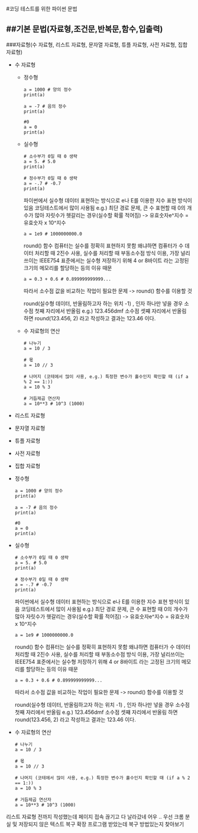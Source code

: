 #코딩 테스트를 위한 파이썬 문법


##기본 문법(자료형,조건문,반복문,함수,입출력)
---
###자료형(수 자료형, 리스트 자료형, 문자열 자료형, 튜플 자료형, 사전 자료형, 집합 자료형)
- 수 자료형  
  - 정수형
    ```
    a = 1000 # 양의 정수
    print(a)

    a = -7 # 음의 정수
    print(a)

    #0
    a = 0
    print(a)
    ```
  - 실수형
    ```
    # 소수부가 0일 때 0 생략
    a = 5. # 5.0
    print(a)

    # 정수부가 0일 때 0 생략
    a = -.7 # -0.7
    print(a)
    ```
    파이썬에서 실수형 데이터 표현하는 방식으로 e나 E를 이용한 지수 표현 방식이 있음
    코딩테스트에서 많이 사용됨
    e.g.) 최단 경로 문제, 큰 수 표현할 때 0의 개수가 많아 자릿수가 헷갈리는 경우(실수할 확률 적어짐)
    -> 유효숫자e^지수 = 유효숫자 x 10^지수
    ```
    a = 1e9 # 1000000000.0
    ```
    round() 함수
    컴퓨터는 실수를 정확히 표현하지 못함
      왜냐하면 컴퓨터가 수 데이터 처리할 때 2진수 사용, 실수를 처리할 때 부동소수점 방식 이용, 가장 널리쓰이는 IEEE754 표준에서는 실수형 저장하기 위해 4 or 8바이트 라는 고정된 크기의 메모리를 할당하는 등의 이유 때문
      ```
      a = 0.3 + 0.6 # 0.899999999999...
      ```
      따라서 소수점 값을 비교하는 작업이 필요한 문제 -> round() 함수를 이용할 것

      round(실수형 데이터, 반올림하고자 하는 위치 -1) , 인자 하나만 넣을 경우 소수점 첫째 자리에서 반올림
      e.g.) 123.456dmf 소수점 셋쨰 자리에서 반올림 하면 round(123.456, 2) 라고 작성하고 결과는 123.46 이다.

  - 수 자료형의 연산
    ```
    # 나누기
    a = 10 / 3

    # 몫
    a = 10 // 3

    # 나머지 (코테에서 많이 사용, e.g.) 특정한 변수가 홀수인지 확인할 때 (if a % 2 == 1:))
    a = 10 % 3

    # 거듭제곱 연산자
    a = 10**3 # 10^3 (1000)
    ```
- 리스트 자료형
- 문자열 자료형
- 튜플 자료형
- 사전 자료형
- 집합 자료형

- 정수형
  ```
  a = 1000 # 양의 정수
  print(a)

  a = -7 # 음의 정수
  print(a)

  #0
  a = 0
  print(a)
  ```
- 실수형
  ```
  # 소수부가 0일 때 0 생략
  a = 5. # 5.0
  print(a)

  # 정수부가 0일 때 0 생략
  a = -.7 # -0.7
  print(a)
  ```
  파이썬에서 실수형 데이터 표현하는 방식으로 e나 E를 이용한 지수 표현 방식이 있음
  코딩테스트에서 많이 사용됨
  e.g.) 최단 경로 문제, 큰 수 표현할 때 0의 개수가 많아 자릿수가 헷갈리는 경우(실수할 확률 적어짐)
  -> 유효숫자e^지수 = 유효숫자 x 10^지수
  ```
  a = 1e9 # 1000000000.0
  ```
  round() 함수
  컴퓨터는 실수를 정확히 표현하지 못함
    왜냐하면 컴퓨터가 수 데이터 처리할 때 2진수 사용, 실수를 처리할 때 부동소수점 방식 이용, 가장 널리쓰이는 IEEE754 표준에서는 실수형 저장하기 위해 4 or 8바이트 라는 고정된 크기의 메모리를 할당하는 등의 이유 때문
    ```
    a = 0.3 + 0.6 # 0.899999999999...
    ```
    따라서 소수점 값을 비교하는 작업이 필요한 문제 -> round() 함수를 이용할 것
    
    round(실수형 데이터, 반올림하고자 하는 위치 -1) , 인자 하나만 넣을 경우 소수점 첫째 자리에서 반올림
    e.g.) 123.456dmf 소수점 셋쨰 자리에서 반올림 하면 round(123.456, 2) 라고 작성하고 결과는 123.46 이다.
    
- 수 자료형의 연산
  ```
  # 나누기
  a = 10 / 3
  
  # 몫
  a = 10 // 3
  
  # 나머지 (코테에서 많이 사용, e.g.) 특정한 변수가 홀수인지 확인할 때 (if a % 2 == 1:))
  a = 10 % 3
  
  # 거듭제곱 연산자
  a = 10**3 # 10^3 (1000)
  ```

리스트 자료형 전까지 작성했는데 페이지 접속 끊기고 다 날라갔네 어우 ..
우선 크롬 분실 및 저장되지 않은 텍스트 복구 확장 프로그램 받았는데 복구 방법있는지 찾아보기
